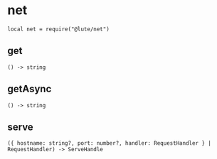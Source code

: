 # net

```luau
local net = require("@lute/net")
```

## get
```luau
() -> string
```

## getAsync <Badge type="warning" text="yields" />
```luau
() -> string
```

## serve
```luau
({ hostname: string?, port: number?, handler: RequestHandler } | RequestHandler) -> ServeHandle
```
